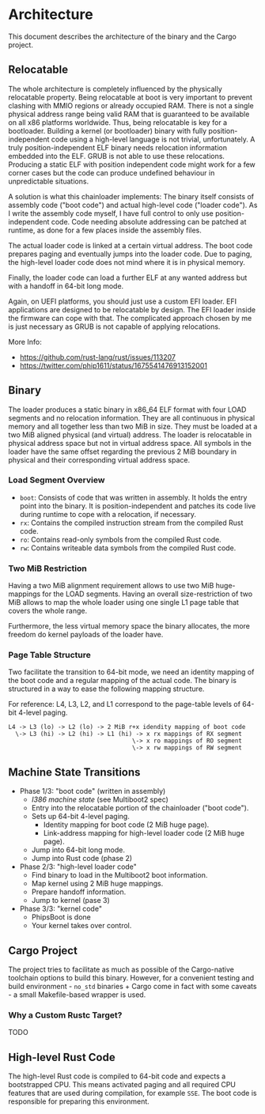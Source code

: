 # Architecture

This document describes the architecture of the binary and the Cargo project.

## Relocatable

The whole architecture is completely influenced by the physically
relocatable property. Being relocatable at boot is very important to prevent
clashing with MMIO regions or already occupied RAM. There is not a single
physical address range being valid RAM that is guaranteed to be available on all
x86 platforms worldwide. Thus, being relocatable is key for a bootloader.
Building a kernel (or bootloader) binary with fully position-independent code
using a high-level language is not trivial, unfortunately. A truly
position-independent ELF binary needs relocation information embedded into the
ELF. GRUB is not able to use these relocations. Producing a static ELF with
position independent code might work for a few corner cases but the code can
produce undefined behaviour in unpredictable situations.

A solution is what this chainloader implements: The binary itself consists of
assembly code ("boot code") and actual high-level code ("loader code"). As I
write the assembly code myself, I have full control to only use
position-independent code. Code needing absolute addressing can be patched at
runtime, as done for a few places inside the assembly files.

The actual loader code is linked at a certain virtual address. The boot code
prepares paging and eventually jumps into the loader code. Due to paging, the
high-level loader code does not mind where it is in physical memory.

Finally, the loader code can load a further ELF at any wanted address but with a
handoff in 64-bit long mode.

Again, on UEFI platforms, you should just use a custom EFI loader. EFI
applications are designed to be relocatable by design. The EFI loader inside the
firmware can cope with that. The complicated approach chosen by me is just
necessary as GRUB is not capable of applying relocations.

More Info:
- <https://github.com/rust-lang/rust/issues/113207>
- <https://twitter.com/phip1611/status/1675541476913152001>


## Binary

The loader produces a static binary in x86_64 ELF format with four LOAD segments
and no relocation information. They are all continuous in physical memory and
all together less than two MiB in size. They must be loaded at a two MiB aligned
physical (and virtual) address. The loader is relocatable in physical address
space but not in virtual address space. All symbols in the loader have the same
offset regarding the previous 2 MiB boundary in physical and their corresponding
virtual address space.

### Load Segment Overview

- `boot`: Consists of code that was written in assembly. It holds the entry
  point into the binary. It is position-independent and patches its code live
  during runtime to cope with a relocation, if necessary.
- `rx`: Contains the compiled instruction stream from the compiled Rust code.
- `ro`: Contains read-only symbols from the compiled Rust code.
- `rw`: Contains writeable data symbols from the compiled Rust code.

### Two MiB Restriction

Having a two MiB alignment requirement allows to use two MiB huge-mappings for
the LOAD segments. Having an overall size-restriction of two MiB allows to map
the whole loader using one single L1 page table that covers the whole range.

Furthermore, the less virtual memory space the binary allocates, the more
freedom do kernel payloads of the loader have.

### Page Table Structure

Two facilitate the transition to 64-bit mode, we need an identity mapping of the
boot code and a regular mapping of the actual code. The binary is structured
in a way to ease the following mapping structure.

For reference: L4, L3, L2, and L1 correspond to the page-table levels of
64-bit 4-level paging.

```
L4 -> L3 (lo) -> L2 (lo) -> 2 MiB r+x idendity mapping of boot code
  \-> L3 (hi) -> L2 (hi) -> L1 (hi) -> x rx mappings of RX segment
                                   \-> x ro mappings of RO segment
                                   \-> x rw mappings of RW segment
```

## Machine State Transitions

- Phase 1/3: "boot code" (written in assembly)
    - _I386 machine state_ (see Multiboot2 spec)
    - Entry into the relocatable portion of the chainloader ("boot code").
    - Sets up 64-bit 4-level paging.
        - Identity mapping for boot code (2 MiB huge page).
        - Link-address mapping for high-level loader code (2 MiB huge page).
    - Jump into 64-bit long mode.
    - Jump into Rust code (phase 2)
- Phase 2/3: "high-level loader code"
    - Find binary to load in the Multiboot2 boot information.
    - Map kernel using 2 MiB huge mappings.
    - Prepare handoff information.
    - Jump to kernel (pase 3)
- Phase 3/3: "kernel code"
    - PhipsBoot is done
    - Your kernel takes over control.


## Cargo Project

The project tries to facilitate as much as possible of the Cargo-native
toolchain options to build this binary. However, for a convenient testing and
build environment - `no_std` binaries + Cargo come in fact with some caveats -
a small Makefile-based wrapper is used.

### Why a Custom Rustc Target?

TODO

## High-level Rust Code

The high-level Rust code is compiled to 64-bit code and expects a bootstrapped
CPU. This means activated paging and all required CPU features that are
used during compilation, for example `SSE`. The boot code is responsible for
preparing this environment.
